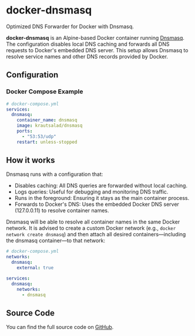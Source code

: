 # docker-dnsmasq

Optimized DNS Forwarder for Docker with Dnsmasq.

**docker-dnsmasq** is an Alpine-based Docker container running [Dnsmasq](https://dnsmasq.org/doc.html). The configuration disables local DNS caching and forwards all DNS requests to Docker's embedded DNS server. This setup allows Dnsmasq to resolve service names and other DNS records provided by Docker.

## Configuration

### Docker Compose Example

```yml
# docker-compose.yml
services:
  dnsmasq:
    container_name: dnsmasq
    image: krautsalad/dnsmasq
    ports:
      - "53:53/udp"
    restart: unless-stopped
```

## How it works

Dnsmasq runs with a configuration that:

- Disables caching: All DNS queries are forwarded without local caching.
- Logs queries: Useful for debugging and monitoring DNS traffic.
- Runs in the foreground: Ensuring it stays as the main container process.
- Forwards to Docker's DNS: Uses the embedded Docker DNS server (127.0.0.11) to resolve container names.

Dnsmasq will be able to resolve all container names in the same Docker network. It is advised to create a custom Docker network (e.g., `docker network create dnsmasq`) and then attach all desired containers—including the dnsmasq container—to that network:

```yml
# docker-compose.yml
networks:
  dnsmasq:
    external: true

services:
  dnsmasq:
    networks:
      - dnsmasq
```

## Source Code

You can find the full source code on [GitHub](https://github.com/krautsalad/docker-dnsmasq).

